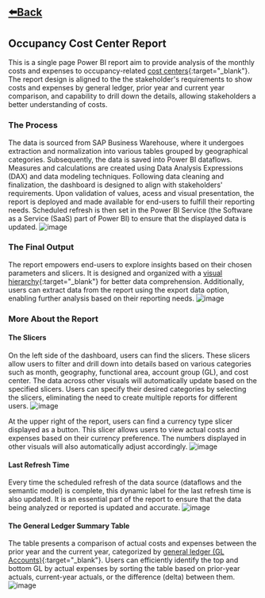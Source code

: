 ## [⬅️Back](./)

## Occupancy Cost Center Report

This is a single page Power BI report aim to provide analysis of the monthly costs and expenses to occupancy-related [cost centers](https://www.investopedia.com/terms/c/cost-center.asp){:target="_blank"}. The report design is aligned to the the stakeholder's requirements to show costs and expenses by general ledger, prior year and current year comparison, and capability to drill down the details, allowing stakeholders a better understanding of costs.

### The Process

The data is sourced from SAP Business Warehouse, where it undergoes extraction and normalization into various tables grouped by geographical categories. Subsequently, the data is saved into Power BI dataflows. Measures and calculations are created using Data Analysis Expressions (DAX) and data modeling techniques. Following data cleaning and finalization, the dashboard is designed to align with stakeholders' requirements. Upon validation of values, acess and visual presentation, the report is deployed and made available for end-users to fulfill their reporting needs. Scheduled refresh is then set in the Power BI Service (the Software as a Service (SaaS) part of Power BI) to ensure that the displayed data is updated.
![image](https://github.com/greatcyan/cyrus-baruc-data-analytics-portfolio/assets/95137493/182f57a4-6fe6-4aab-a8ef-b3cd32206dfc)

### The Final Output
The report empowers end-users to explore insights based on their chosen parameters and slicers. It is designed and organized with a [visual hierarchy](https://www.interaction-design.org/literature/topics/visual-hierarchy){:target="_blank"} for better data comprehension. Additionally, users can extract data from the report using the export data option, enabling further analysis based on their reporting needs.
![image](https://github.com/greatcyan/cyrus-baruc-data-analytics-portfolio/assets/95137493/8cd98ece-bc3a-4629-995c-999198e475d6)

### More About the Report
#### The Slicers
On the left side of the dashboard, users can find the slicers. These slicers allow users to filter and drill down into details based on various categories such as month, geography, functional area, account group (GL), and cost center. The data across other visuals will automatically update based on the specified slicers. Users can specify their desired categories by selecting the slicers, eliminating the need to create multiple reports for different users.
![image](https://github.com/greatcyan/cyrus-baruc-data-analytics-portfolio/assets/95137493/043430c1-20ab-4066-8905-735aaacb6119)

At the upper right of the report, users can find a currency type slicer displayed as a button. This slicer allows users to view actual costs and expenses based on their currency preference. The numbers displayed in other visuals will also automatically adjust accordingly. 
![image](https://github.com/greatcyan/cyrus-baruc-data-analytics-portfolio/assets/95137493/29c5c61f-0d1d-4d78-9071-8111546cd7e7)

#### Last Refresh Time
Every time the scheduled refresh of the data source (dataflows and the semantic model) is complete, this dynamic label for the last refresh time is also updated. It is an essential part of the report to ensure that the data being analyzed or reported is updated and accurate.
![image](https://github.com/greatcyan/cyrus-baruc-data-analytics-portfolio/assets/95137493/75643cbf-33be-4ddd-bc89-f7b9577be9ab)

#### The General Ledger Summary Table
The table presents a comparison of actual costs and expenses between the prior year and the current year, categorized by [general ledger (GL Accounts)](https://www.investopedia.com/terms/g/generalledger.asp){:target="_blank"}. Users can efficiently identify the top and bottom GL by actual expenses by sorting the table based on prior-year actuals, current-year actuals, or the difference (delta) between them.
![image](https://github.com/greatcyan/cyrus-baruc-data-analytics-portfolio/assets/95137493/a9ca948f-9474-4298-856b-8c6d2385c9d4)





